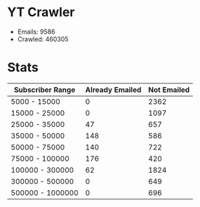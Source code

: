 # YT Crawler
- Emails: 9586
- Crawled: 460305

# Stats
| Subscriber Range  | Already Emailed | Not Emailed |
|-------|-------|-------|
| 5000 - 15000 | 0 | 2362 |
| 15000 - 25000 | 0 | 1097 |
| 25000 - 35000 | 47 | 657 |
| 35000 - 50000 | 148 | 586 |
| 50000 - 75000 | 140 | 722 |
| 75000 - 100000 | 176 | 420 |
| 100000 - 300000 | 62 | 1824 |
| 300000 - 500000 | 0 | 649 |
| 500000 - 1000000 | 0 | 696 |
